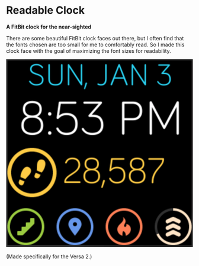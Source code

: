 # Readable Clock

**A FitBit clock for the near-sighted**

There are some beautiful FitBit clock faces out there, but I often find that the fonts chosen are too small for me to comfortably read. So I made this clock face with the goal of maximizing the font sizes for readability.

![screenshot of clock face](screenshot.png)

(Made specifically for the Versa 2.)